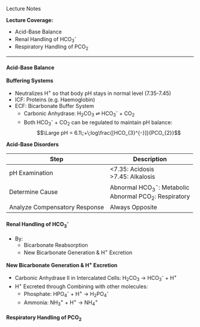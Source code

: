 Lecture Notes

**Lecture Coverage:**
- Acid-Base Balance
- Renal Handling of HCO<sub>3</sub><sup>-</sup>
- Respiratory Handling of PCO<sub>2</sub>

---
#### **Acid-Base Balance**
**Buffering Systems**
- Neutralizes H<sup>+</sup> so that body pH stays in normal level (7.35-7.45)
- ICF: Proteins (e.g. Haemoglobin)
- ECF: Bicarbonate Buffer System
	- Carbonic Anhydrase: H<sub>2</sub>CO<sub>3</sub> ⇌ HCO<sub>3</sub><sup>-</sup> + CO<sub>2</sub>
	- Both HCO<sub>3</sub><sup>-</sup> + CO<sub>2</sub> can be regulated to maintain pH balance:
$$\Large pH = 6.1\;+\;log\frac{[HCO_{3}^{-}]}{PCO_{2}}$$

**Acid-Base Disorders**

| Step                          | Description                                                                              |
| ----------------------------- | ---------------------------------------------------------------------------------------- |
| pH Examination                | <7.35: Acidosis<br>>7.45: Alkalosis                                                      |
| Determine Cause               | Abnormal HCO<sub>3</sub><sup>-</sup>: Metabolic<br>Abnormal PCO<sub>2</sub>: Respiratory |
| Analyze Compensatory Response | Always Opposite                                                                          |


#### **Renal Handling of HCO<sub>3</sub><sup>-</sup>**
- By:
	- Bicarbonate Reabsorption
	- New Bicarbonate Generation & H<sup>+</sup> Excretion

**New Bicarbonate Generation & H<sup>+</sup> Excretion**
- Carbonic Anhydrase II in Intercalated Cells:  H<sub>2</sub>CO<sub>3</sub> → HCO<sub>3</sub><sup>-</sup> + H<sup>+</sup>
- H<sup>+</sup> Excreted through Combining with other molecules:
	- Phosphate: HPO<sub>4</sub><sup>-</sup> + H<sup>+</sup> → H<sub>2</sub>PO<sub>4</sub><sup>-</sup>
	- Ammonia: NH<sub>3</sub><sup>+</sup> + H<sup>+</sup> → NH<sub>4</sub><sup>+</sup>


#### **Respiratory Handling of PCO<sub>2</sub>**
